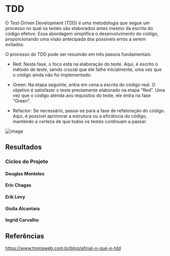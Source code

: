 # TDD
O Test-Driven Development (TDD) é uma metodologia que segue um processo no qual os testes são elaborados antes mesmo da escrita do código efetivo. Essa abordagem simplifica o desenvolvimento do código, proporcionando uma visão antecipada dos possíveis erros a serem evitados.

O processo do TDD pode ser resumido em três passos fundamentais:

- Red: Nesta fase, o foco está na elaboração do teste. Aqui, é escrito o método de
teste, sendo crucial que ele falhe inicialmente, uma vez que o código ainda não foi
implementado.

- Green: Na etapa seguinte, entra em cena a escrita do código real. O objetivo é
satisfazer o teste previamente elaborado na etapa "Red". Uma vez que o código
atenda aos requisitos do teste, ele entra na fase "Green".

- Refactor: Se necessário, passa-se para a fase de refatoração do código. Aqui, é
possível aprimorar a estrutura ou a eficiência do código, mantendo a certeza de que
todos os testes continuam a passar.

![image](https://github.com/DouglasMonteles/tp1/assets/54143767/c641f4ad-c970-4173-b58c-1beed9555b60)

## Resultados

### Ciclos do Projeto

#### Douglas Monteles

#### Eric Chagas

#### Erik Levy

#### Giulia Alcantara

#### Ingrid Carvalho


## Referências

https://www.treinaweb.com.br/blog/afinal-o-que-e-tdd
